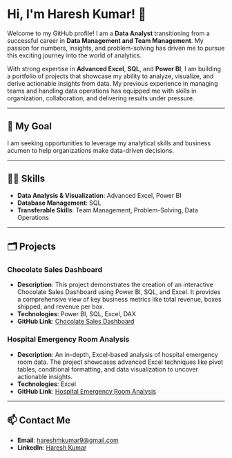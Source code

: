 # Hi, I'm Haresh Kumar! 👋

Welcome to my GitHub profile! I am a **Data Analyst** transitioning from a successful career in **Data Management and Team Management**. My passion for numbers, insights, and problem-solving has driven me to pursue this exciting journey into the world of analytics.

With strong expertise in **Advanced Excel**, **SQL**, and **Power BI**, I am building a portfolio of projects that showcase my ability to analyze, visualize, and derive actionable insights from data. My previous experience in managing teams and handling data operations has equipped me with skills in organization, collaboration, and delivering results under pressure.

---

## 🌟 My Goal
I am seeking opportunities to leverage my analytical skills and business acumen to help organizations make data-driven decisions.

---

## 👨‍💻 Skills
- **Data Analysis & Visualization**: Advanced Excel, Power BI
- **Database Management**: SQL
- **Transferable Skills**: Team Management, Problem-Solving, Data Operations

---

## 🗂️ Projects

### Chocolate Sales Dashboard
- **Description**: This project demonstrates the creation of an interactive Chocolate Sales Dashboard using Power BI, SQL, and Excel. It provides a comprehensive view of key business metrics like total revenue, boxes shipped, and revenue per box.
- **Technologies**: Power BI, SQL, Excel, DAX
- **GitHub Link**: [Chocolate Sales Dashboard](https://github.com/LeadGenData/chocolate-sales-dashboard)

### Hospital Emergency Room Analysis
- **Description**: An in-depth, Excel-based analysis of hospital emergency room data. The project showcases advanced Excel techniques like pivot tables, conditional formatting, and data visualization to uncover actionable insights.
- **Technologies**: Excel
- **GitHub Link**: [Hospital Emergency Room Analysis](https://github.com/LeadGenData/Hosptal-Emergency-Room-Analysis)

---

## 📫 Contact Me
- **Email**: [hareshmkumar9@gmail.com](mailto:hareshmkumar9@gmail.com)
- **LinkedIn**: [Haresh Kumar](https://www.linkedin.com/in/haresh-kumar-2a2a58267/)
